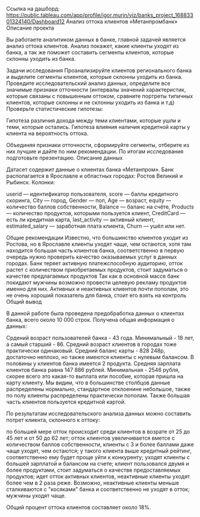 Ссылка на дашборд: https://public.tableau.com/app/profile/igor.murin/viz/banks_project_16883301324140/Dashboard12
Анализ оттока клиентов «Метанпромбанк»
Описание проекта

Вы работаете аналитиком данных в банке, главной задачей является анализ оттока клиентов.
Анализ покажет, какие клиенты уходят из банка, а так же поможет составить сегменты клиентов, которые склонны уходить из банка.

Задачи исследования
Проанализируйте клиентов регионального банка и выделите сегменты клиентов, которые склонны уходить из банка.
Проведите исследовательский анализ данных, определите все значимые признаки отточности (интервалы значений характеристик, которые связаны с повышенным оттоком, сравните портреты типичных клиентов, которые склонны и не склонны уходить из банка и т.д)
Проверьте статистические гипотезы:

Гипотеза различия дохода между теми клиентами, которые ушли и теми, которые остались.
Гипотеза влияния наличия кредитной карты у клиента на вероятность оттока.

Объединяя признаки отточности, сформируйте сегменты, отберите из них лучшие и дайте по ним рекомендации.
По итогам исследования подготовьте презентацию.
Описание данных

Датасет содержит данные о клиентах банка «Метанпром».
Банк располагается в Ярославле и областных городах: Ростов Великий и Рыбинск.
Колонки:

userid — идентификатор пользователя,
score — баллы кредитного скоринга,
City — город,
Gender — пол,
Age — возраст,
equity — количество баллов собственности,
Balance — баланс на счёте,
Products — количество продуктов, которыми пользуется клиент,
CreditCard — есть ли кредитная карта,
last_activity — активный клиент,
estimated_salary — заработная плата клиента,
Churn — ушёл или нет.


Общие рекомендации
Известно, что большинство клиентов уходит из Ростова, но в Ярославле клиенты уходят чаще, чем остаются, хотя там находится большая часть клиентов банка, соответственно в первую очередь нужно проверить качество оказываемых услуг в данных городах.
Банк теряет активную платежспособную аудиторию, отток растет с количеством приобретаемых продуктов, стоит задуматься о качестве предлагаемых продуктов
Так как в основной массе банк покидают мужчины возможно провести целевую рекламу продуктов именно для них.
Активных и неактивных клиентов почти пополам, это не очень хороший показатель для банка, стоит его взять на контроль
Общий вывод

В данной работе была проведена предобработка данных о клиентах банка, всего около 10 000 строк.
Получена общая информация о данных:

Срдений возраст пользователей банка - 43 года. Минимальный - 18 лет, а самый старший - 86. Средний возраст клиентов в городах тоже практически одинаковый.
Средний баланс карты - 828 248р, достаточно неплохо, но также имеются клиенты с нулевым балансом.
В половины у клиентов банка имеется 2 продукта.
Средняя зарплата клиентов банка равна 147 886 рублей. Минимальная - 2546 рубля, скорее всего это какая-то выплата или пособие, которая пришла на карту клиенту.
Мы видим, что в большинстве столбцов данные распределены нормально, стандартное отклоенине небольшое, также по полу клиенты распределены практически пополам.
Также большая часть клиентов пользуется кредитной картой.

По результатам исследовательского анализа данных можно составить потрет клиента, склонного к оттоку:

по большей мере отток происходит среди клиентов в возрате от 25 до 45 лет и от 50 до 62 лет;
отток клиентов увеличивается вметсе с количеством баллов собственности, клиенты с 3 и более баллами даже чаще уходят, чем остаются;
у такого клиента выше кредитный рейтинг, соответственно ему будет проще уйти к конкуренту;
уходят клиенты с большей зарплатой и балансом на счете;
клиент пользовался двумя и более продуктами, стоит задуматься о качестве предоставляемых продуктов;
идет отток активных клиентов, неактивные клиенты уходят более чем в 2 раза реже. Возможно, неактивные клиенты меньше сталкиваются с "косяками" банка и соответственно не уходят в отток;
мужчины уходят чаще.

Общий процент оттока клиентов составляет около 18%.
